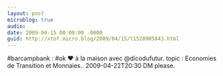 ```yaml
---
layout: post
microblog: true
audio: 
date: 2009-04-15 00:00:00 -0000
guid: http://xtof.micro.blog/2009/04/15/t1528905843.html
---
```

#barcampbank : #ok ♥ à la maison avec @dicodufutur. topic : Economies de Transition et Monnaies.. 2009-04-22T20:30 DM please.
